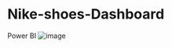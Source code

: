 # Nike-shoes-Dashboard
Power BI
![image](https://github.com/Piriyanka18/Nike-shoes-Dashboard/assets/80697383/e7be24f6-81e5-4e7a-8831-d51ec15f88e2)

